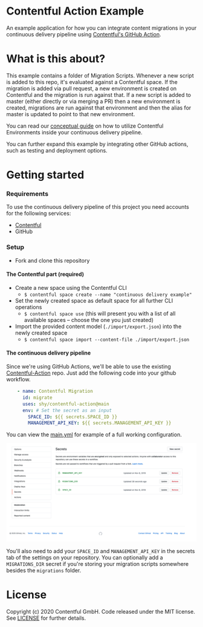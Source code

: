 Contentful Action Example
=====

An example application for how you can integrate content migrations in your continuous delivery pipeline using [Contentful's GitHub Action](https://github.com/contentful/contentful-action).

What is this about?
=====

This example contains a folder of Migration Scripts. Whenever a new script is added to this repo, it's evaluated against a Contentful space. If the migration is added via pull request, a new environment is created on Contentful and the migration is run against that. If a new script is added to master (either directly or via merging a PR) then a new environment is created, migrations are run against that environment and then the alias for master is updated to point to that new environment.

You can read our [conceptual guide](https://www.contentful.com/developers/docs/concepts/deployment-pipeline/) on how to utilize Contentful Environments inside your continuous delivery pipeline.

You can further expand this example by integrating other GitHub actions, such as testing and deployment options.

Getting started
=====

### Requirements

To use the continuous delivery pipeline of this project you need accounts for the following services:

- [Contentful](https://www.contentful.com)
- GitHub

### Setup

* Fork and clone this repository

#### The Contentful part (required)

* Create a new space using the Contentful CLI
  * `$ contentful space create --name "continuous delivery example"`
* Set the newly created space as default space for all further CLI operations
  * `$ contentful space use` (this will present you with a list of all available spaces – choose the one you just created)
* Import the provided content model (`./import/export.json`) into the newly created space
  * `$ contentful space import --content-file ./import/export.json`

#### The continuous delivery pipeline

Since we're using GitHub Actions, we'll be able to use the existing [Contentful-Action]() repo. Just add the following code into your github workflow.

```yml
    - name: Contentful Migration
      id: migrate
      uses: shy/contentful-action@main
      env: # Set the secret as an input
        SPACE_ID: ${{ secrets.SPACE_ID }}
        MANAGEMENT_API_KEY: ${{ secrets.MANAGEMENT_API_KEY }}
```
You can view the [main.yml](.github/workflows/main.yml) for example of a full working configuration.

![Screenshot of GitHub Secret Panel](images/Secrets.png)

You'll also need to add your `SPACE_ID` and `MANAGEMENT_API_KEY` in the secrets tab of the settings on your repository. You can optionally add a `MIGRATIONS_DIR` secret if you're storing your migration scripts somewhere besides the `migrations` folder.

License
=======

Copyright (c) 2020 Contentful GmbH. Code released under the MIT license. See [LICENSE](LICENSE) for further details.
